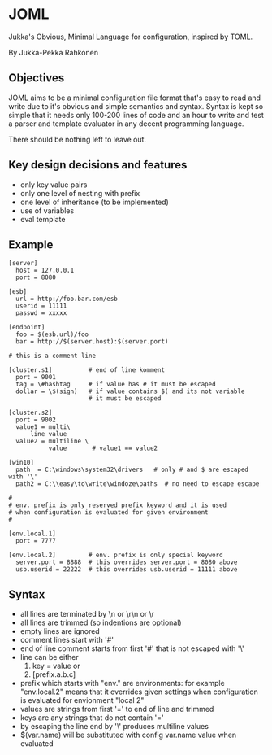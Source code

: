 
JOML
====

Jukka's Obvious, Minimal Language for configuration, inspired by TOML.

By Jukka-Pekka Rahkonen

Objectives
----------

JOML aims to be a minimal configuration file format that's easy to
read and write due to it's obvious and simple semantics and syntax.
Syntax is kept so simple that it needs only 100-200 lines of code and
an hour to write and test a parser and template evaluator in any
decent programming language.

There should be nothing left to leave out. 

Key design decisions and features
-----------------------------------
- only key value pairs
- only one level of nesting with prefix
- one level of inheritance (to be implemented)
- use of variables
- eval template


Example
-------

```joml
[server]
  host = 127.0.0.1
  port = 8080

[esb]
  url = http://foo.bar.com/esb
  userid = 11111
  passwd = xxxxx

[endpoint]
  foo = $(esb.url)/foo
  bar = http://$(server.host):$(server.port)

# this is a comment line

[cluster.s1]          # end of line komment
  port = 9001
  tag = \#hashtag     # if value has # it must be escaped
  dollar = \$(sign)   # if value contains $( and its not variable
                      # it must be escaped 
  
[cluster.s2]
  port = 9002
  value1 = multi\
  	  line value
  value2 = multiline \
           value       # value1 == value2 

[win10]
  path  = C:\windows\system32\drivers   # only # and $ are escaped with '\'
  path2 = C:\\easy\to\write\windoze\paths  # no need to escape escape

#
# env. prefix is only reserved prefix keyword and it is used
# when configuration is evaluated for given environment
#

[env.local.1]
  port = 7777

[env.local.2]         # env. prefix is only special keyword 
  server.port = 8888  # this overrides server.port = 8080 above      
  usb.userid = 22222  # this overrides usb.userid = 11111 above

```

Syntax
-------
- all lines are terminated by \n or \r\n or \r
- all lines are trimmed (so indentions are optional)
- empty lines are ignored
- comment lines start with '#'
- end of line comment starts from first '#' that is not escaped with '\\'
- line can be either
  1. key = value
  or
  2. [prefix.a.b.c]
- prefix which starts with "env." are environments: for example
  "env.local.2" means that it overrides given settings
  when configuration is evaluated for envionment "local 2"
- values are strings from first '=' to end of line and trimmed
- keys are any strings that do not contain '='
- by escaping the line end by '\\' produces multiline values
- $(var.name) will be substituted with config var.name value when evaluated


